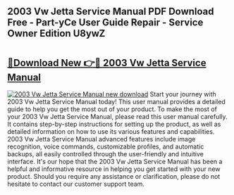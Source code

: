 ## 2003 Vw Jetta Service Manual PDF Download Free - Part-yCe User Guide Repair - Service Owner Edition U8ywZ

# <h2><a href="http://bc44007.oget.top/?id=2003+Vw+Jetta+Service+Manual">🔗Download New 👉🔴 2003 Vw Jetta Service Manual</a></h2>

[![2003 Vw Jetta Service Manual new download](https://i.imgur.com/5g1atiW.png)](http://bc44007.oget.top/?id=2003+Vw+Jetta+Service+Manual)
Start your journey with 2003 Vw Jetta Service Manual today! This user manual provides a detailed guide to help you get the most out of your product. To make the most of your 2003 Vw Jetta Service Manual, please read this user manual carefully. It contains step-by-step instructions for setting up the product, as well as detailed information on how to use its various features and capabilities. 2003 Vw Jetta Service Manual advanced features include image recognition, voice commands, customizable profiles, and automatic backups, all easily controlled through the user-friendly and intuitive interface. It's our hope that the 2003 Vw Jetta Service Manual has been a helpful and informative resource in helping you get started with your new product. Should you require any assistance or clarification, please do not hesitate to contact our customer support team.
